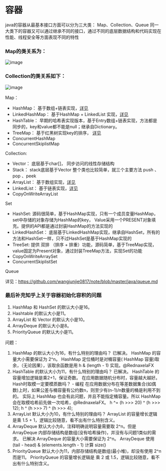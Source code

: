 # 容器

java的容器从最基本接口方面可以分为三大类： Map、Collection、Queue
同一大类下的容器又可以通过继承不同的接口，通过不同的底层数据结构和代码实现在性能、线程安全等方面表现不同的特性

### Map的类关系为：
![image](https://github.com/wangjunjie0817/note/blob/master/images/map.png)

### Collection的类关系如下：
![image](https://github.com/wangjunjie0817/note/blob/master/images/collection.png)

Map：
- HashMap： 基于数组+链表实现，[详见](https://github.com/wangjunjie0817/note/blob/master/java/HashMapSourceCode.md)
- LinkedHashMap： 基于HashMap + LinkedList 实现，[详见](https://github.com/wangjunjie0817/note/blob/master/java/LinkedHashMapSourceCode.md)
- HashTable： 早期的哈希表实现版本，基于Entry数组+链表实现，方法都是同步的，key和value都不能是null；继承自Dictionary。
- TreeMap： 基于红黑树实现key的排序， [详见](https://github.com/wangjunjie0817/note/blob/master/java/TreeMapSourceCode.md)
- ConcurrentHashMap
- ConcurrentSkiplistMap

Collection:
- Vector： 底层基于char[]， 同步访问的线性存储结构
- Stack： stack底层基于Vector 整个类也比较简单，就三个主要方法 push 、pop 、peek
- ArrayList： 基于数组实现，[详见](https://github.com/wangjunjie0817/note/blob/master/java/ArrayListSourceCode.md)
- LinkedList： 基于链表实现，[详见](https://github.com/wangjunjie0817/note/blob/master/java/LinkedListSourceCode.md)
- CopyOnWriteArrayList

Set
- HashSet:  源码很简单，基于HashMap实现，只有一个成员变量HashMap，set中存储的对象存储为HashMap的key， Value采用一个PRESENT对象填充。提供的API都是通过封装HashMap的方法实现的
- LinkedHashSet： 底层基于LinkedHashMap实现，继承自HashSet，所有的方法和HashSet一样，只不过HashSet是基于HashMap实现的
- TreeSet: 提供 双排 （排序 + 排重）功能，源码简单，基于TreeMap实现，value固定为Present对象，通过封装TreeMap方法，实现Set的功能
- CopyOnWriteArraySet
- ConcurrentSkiplistSet

Queue

详见：https://github.com/wangjunjie0817/note/blob/master/java/queue.md

### 最后补充知乎上关于容器初始化容积的问题

1. HashMap 和 HashSet 的默认大小是16。
2. Hashtable 的默认大小是11。
3. ArrayList 和 Vector 的默认大小是10。
4. ArrayDeque 的默认大小是8。
5. PriorityQueue 的默认大小是11。

问题：
1. HashMap 的默认大小为16，有什么特别的理由吗？
已解决。
HashMap 的容量大小需要保证为 2^n。
HashMap 定位桶时是对桶容量( HashMap 容量)取余，（无论因果），该取余函数是用 h & (length - 1) 实现。@RednaxelaFX
2. HashTable 的默认大小为11，有什么特别的理由吗？
已解决。
HashTable 的容量增加逻辑是乘2+1，保证奇数。
在应用数据随机分布时，容量越大越好。Hash时取模一定要模质数吗？ - 编程
在应用数据分布在等差数据集合(如偶数)上时，如果公差与桶容量有公约数n，则至少有(n-1)/n数量的桶是利用不到的。
实际上 HashMap 也会有此问题，并且不能指定桶容量。所以 HashMap 会在取模哈希前先做一次哈希，@RednaxelaFX。
h ^= (h >>> 20) ^ (h >>> 12);
h ^ (h >>> 7) ^ (h >>> 4);
3. ArrayList 默认大小为10，有什么特别的理由吗？
ArrayList 的容量增长逻辑是乘 1.5 + 1，逻辑比较随意，看不出有什么特别含义。
4. ArrayDeque 默认大小为8，注释明确说明容量需要取 2^n。但是 ArrayDeque 内部存储结构是数组(没有哈希操作)，并没有与问题1类似的需求。
已解决
ArrayDeque 的容量大小需要保证为 2^n。
ArrayDeque 使用 (tail - head) & (elements.length - 1) 计算 size()
5. PriorityQueue 默认大小为11，内部存储结构是数组(最小堆)，却没有使用 2^n 而是11。
PriorityQueue 的容量增长逻辑是 乘 2 或 1.5，逻辑比较随意，看不出有什么特别含义。

